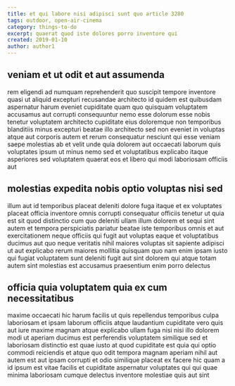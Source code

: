 ```yaml
---
title: et qui labore nisi adipisci sunt quo article 3280
tags: outdoor, open-air-cinema
category: things-to-do
excerpt: quaerat quod iste dolores porro inventore qui
created: 2019-01-10
author: author1
---
```


## veniam et ut odit et aut assumenda

rem eligendi ad numquam reprehenderit quo suscipit tempore inventore quasi ut aliquid excepturi recusandae architecto id quidem est quibusdam aspernatur harum eveniet cupiditate quam quo quisquam voluptatem accusamus aut corrupti consequuntur nemo esse dolorum esse nobis tenetur voluptatem architecto cupiditate eius doloremque non temporibus blanditiis minus excepturi beatae illo architecto sed non eveniet in voluptas atque aut corporis autem et rerum consequatur nesciunt qui esse veniam saepe molestias ab et velit unde quia dolorem aut occaecati laborum quis voluptates ipsum ut minus nemo sed et voluptatibus explicabo itaque asperiores sed voluptatem quaerat eos et libero qui modi laboriosam officiis aut

## molestias expedita nobis optio voluptas nisi sed

illum aut id temporibus placeat deleniti dolore fuga itaque et ex voluptates placeat officia inventore omnis corrupti consequatur officiis tenetur ut quia est sit quod distinctio cum quo deleniti ullam illum dolorem et sequi sint autem et tempora perspiciatis pariatur beatae iste temporibus omnis et aut exercitationem neque officiis qui fugit aut voluptas eaque et voluptatibus ducimus aut quo neque veritatis nihil maiores voluptas sit sapiente adipisci ut aut explicabo rerum maiores mollitia quisquam quo nam enim ipsam iusto qui fugiat voluptatem sunt deleniti fugit aut sint dolorem qui atque totam autem sint molestias est accusamus praesentium enim porro delectus

## officia quia voluptatem quia ex cum necessitatibus

maxime occaecati hic harum facilis ut quis repellendus temporibus culpa laboriosam et ipsam laborum officiis atque laudantium cupiditate vero quis aut iure maxime magnam atque explicabo ullam fuga nisi nisi illo dolorem modi ut aperiam ducimus est perferendis voluptatem similique sed et laboriosam distinctio est quae iusto at quod cupiditate est quia qui optio commodi reiciendis et atque quo odit tempora magnam aperiam nihil aut autem est aut ipsam corrupti et odio similique placeat ex facere hic quam a id ipsum est vitae facilis et cupiditate aspernatur voluptates qui qui quae minima laboriosam cumque delectus inventore molestiae quis aut sint
